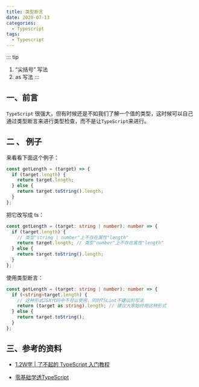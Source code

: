 ```yaml
---
title: 类型断言
date: 2020-07-13
categories:
  - Typescript
tags:
  - Typescript
---
```


::: tip
1. “尖括号” 写法
2. as 写法
:::

<!-- more -->

## 一、前言

`TypeScript` 很强大，但有时候还是不如我们了解一个值的类型，这时候可以自己通过类型断言来进行类型检查，而不是让`TypeScript`来进行。

## 二 、 例子

来看看下面这个例子：

```javascript
const getLength = (target) => {
  if (target.length) {
    return target.length;
  } else {
    return target.toString().length;
  }
};
```

把它改写成 ts：

```typescript
const getLength = (target: string | number): number => {
  if (target.length) {
    // 类型"string | number"上不存在属性"length"
    return target.length; // 类型"number"上不存在属性"length"
  } else {
    return target.toString().length;
  }
};
```

使用类型断言：

```typescript
const getLength = (target: string | number): number => {
  if (<string>target.length) {
    // 这种形式JSX代码中不可以使用，同时TSLint不建议的写法
    return (target as string).length; // 建议大家始终用这种形式
  } else {
    return target.toString();
  }
};
```

## 三、参考的资料

+ [1.2W字 | 了不起的 TypeScript 入门教程]( https://juejin.im/post/5edd8ad8f265da76fc45362c#heading-24 )

+ [零基础学透TypeScript]( https://www.imooc.com/read/35 )
